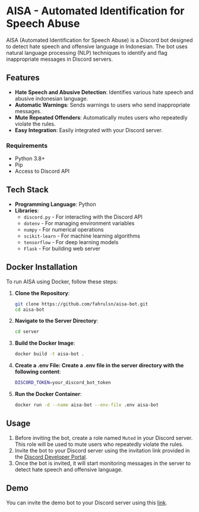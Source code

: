 # AISA - Automated Identification for Speech Abuse

AISA (Automated Identification for Speech Abuse) is a Discord bot designed to detect hate speech and offensive language in Indonesian. The bot uses natural language processing (NLP) techniques to identify and flag inappropriate messages in Discord servers.

## Features

- **Hate Speech and Abusive Detection**: Identifies various hate speech and abusive indonesian language.
- **Automatic Warnings**: Sends warnings to users who send inappropriate messages.
- **Mute Repeated Offenders**: Automatically mutes users who repeatedly violate the rules.
- **Easy Integration**: Easily integrated with your Discord server.

### Requirements

- Python 3.8+
- Pip
- Access to Discord API

## Tech Stack

- **Programming Language**: Python
- **Libraries**:
  - `discord.py` - For interacting with the Discord API
  - `dotenv` - For managing environment variables
  - `numpy` - For numerical operations
  - `scikit-learn` - For machine learning algorithms
  - `tensorflow` - For deep learning models
  - `Flask` - For building web server

## Docker Installation

To run AISA using Docker, follow these steps:

1. **Clone the Repository**:
   ```bash
   git clone https://github.com/fahrulsn/aisa-bot.git
   cd aisa-bot
   ```
2. **Navigate to the Server Directory**:
   ```bash
   cd server
   ```
3. **Build the Docker Image**:
   ```bash
   docker build -t aisa-bot .
   ```
4. **Create a .env File: Create a .env file in the server directory with the following content**:
   ```bash
   DISCORD_TOKEN=your_discord_bot_token
   ```
5. **Run the Docker Container**:
   ```bash
   docker run -d --name aisa-bot --env-file .env aisa-bot
   ```

## Usage

1. Before inviting the bot, create a role named `Muted` in your Discord server. This role will be used to mute users who repeatedly violate the rules.
2. Invite the bot to your Discord server using the invitation link provided in the [Discord Developer Portal](https://discord.com/developers/applications).
3. Once the bot is invited, it will start monitoring messages in the server to detect hate speech and offensive language.

## Demo

You can invite the demo bot to your Discord server using this [link](https://discord.com/api/oauth2/authorize?client_id=1177191526456098896&permissions=2416126006&scope=bot).
